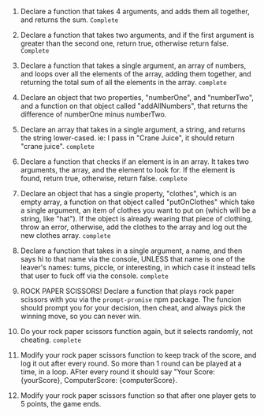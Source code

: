 1. Declare a function that takes 4 arguments, and adds them all together, and returns the sum.
`Complete`

2. Declare a function that takes two arguments, and if the first argument is greater than the second one, return true, otherwise return false.
`Complete`

3. Declare a function that takes a single argument, an array of numbers, and loops over all the elements of the array, adding them together, and returning the total sum of all the elements in the array.
`complete`

4. Declare an object that two properties, "numberOne", and "numberTwo", and a function on that object called "addAllNumbers", that returns the difference of numberOne minus numberTwo.

5. Declare an array that takes in a single argument, a string, and returns the string lower-cased. ie: I pass in "Crane Juice", it should return "crane juice".
`complete`

6. Declare a function that checks if an element is in an array. It takes two arguments, the array, and the element to look for. If the element is found, return true, otherwise, return false.
`complete`

7. Declare an object that has a single property, "clothes", which is an empty array, a function on that object called "putOnClothes" which take a single argument, an item of clothes you want to put on (which will be a string, like "hat"). If the object is already wearing that piece of clothing, throw an error, otherwise, add the clothes to the array and log out the new clothes array.
`complete`

8. Declare a function that takes in a single argument, a name, and then says hi to that name via the console, UNLESS that name is one of the leaver's names: tums, piccle, or interesting, in which case it instead tells that user to fuck off via the console.
`complete`

9. ROCK PAPER SCISSORS! Declare a function that plays rock paper scissors with you via the `prompt-promise` npm package. The funcion should prompt you for your decision, then cheat, and always pick the winning move, so you can never win.

10. Do your rock paper scissors function again, but it selects randomly, not cheating.
`complete`

11. Modify your rock paper scissors function to keep track of the score, and log it out after every round. So more than 1 round can be played at a time, in a loop. AFter every round it should say "Your Score: {yourScore}, ComputerScore: {computerScore}.

12. Modify your rock paper scissors function so that after one player gets to 5 points, the game ends.
